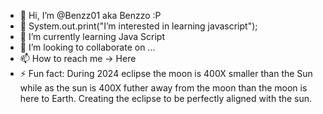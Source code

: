 - 👋 Hi, I’m @Benzz01 aka Benzzo :P
- 👀 System.out.print("I’m interested in learning javascript");
- 🌱 I’m currently learning Java Script
- 💞️ I’m looking to collaborate on ...
- 📫 How to reach me -> Here
- ⚡ Fun fact: During 2024 eclipse the moon is 400X smaller than the Sun while as the sun is 400X futher away from the moon than the moon is here to Earth. Creating the eclipse to be perfectly aligned with the sun. 

<!---
Benzz01/Benzz01 is a ✨ special ✨ repository because its `README.md` (this file) appears on your GitHub profile.
You can click the Preview link to take a look at your changes.
--->

